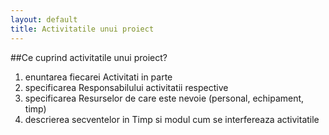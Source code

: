 ```yaml
---
layout: default
title: Activitatile unui proiect
---
```

##Ce cuprind activitatile unui proiect?
<ol>
    <li>enuntarea fiecarei Activitati in parte</li>
    <li>specificarea Responsabilului activitatii respective</li>
    <li>specificarea Resurselor de care este nevoie (personal, echipament, timp)</li>
    <li>descrierea secventelor in Timp si modul cum se interfereaza activitatile</li>
</ol>
